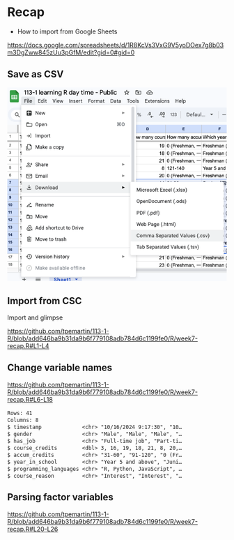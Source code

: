 # Recap

  - How to import from Google Sheets  

<https://docs.google.com/spreadsheets/d/1R8KcVs3VxG9V5yoDOex7g8b03m3DgZww845zUu3pGfM/edit?gid=0#gid=0>

## Save as CSV

![](../img/2024-10-23-08-58-46.png)

## Import from CSC

Import and glimpse

<https://github.com/tpemartin/113-1-R/blob/add646ba9b31da9b6f779108adb784d6c1199fe0/R/week7-recap.R#L1-L4>

## Change variable names

<https://github.com/tpemartin/113-1-R/blob/add646ba9b31da9b6f779108adb784d6c1199fe0/R/week7-recap.R#L6-L18>

```
Rows: 41
Columns: 8
$ timestamp             <chr> "10/16/2024 9:17:30", "10…
$ gender                <chr> "Male", "Male", "Male", "…
$ has_job               <chr> "Full-time job", "Part-ti…
$ course_credits        <dbl> 3, 16, 19, 18, 21, 8, 20,…
$ accum_credits         <chr> "31-60", "91-120", "0 (Fr…
$ year_in_school        <chr> "Year 5 and above", "Juni…
$ programming_languages <chr> "R, Python, JavaScript", …
$ course_reason         <chr> "Interest", "Interest", "…
```


## Parsing factor variables

<https://github.com/tpemartin/113-1-R/blob/add646ba9b31da9b6f779108adb784d6c1199fe0/R/week7-recap.R#L20-L26>